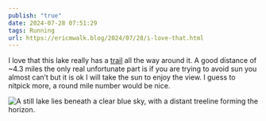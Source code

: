 ```yaml
---
publish: "true"
date: 2024-07-28 07:51:29
tags: Running
url: https://ericmwalk.blog/2024/07/28/i-love-that.html
---
```


I love that this lake really has a [trail](https://www.strava.com/activities/12002397439) all the way around it. A good distance of ~4.3 miles the only real unfortunate part is if you are trying to avoid sun you almost can’t but it is ok I will take the sun to enjoy the view. I guess to nitpick more, a round mile number would be nice.

![A still lake lies beneath a clear blue sky, with a distant treeline forming the horizon.](https://ericmwalk.blog/uploads/2024/img-1119.jpeg)